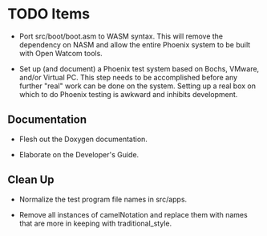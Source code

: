 
TODO Items
==========

+ Port src/boot/boot.asm to WASM syntax. This will remove the dependency on NASM and allow the
  entire Phoenix system to be built with Open Watcom tools.

+ Set up (and document) a Phoenix test system based on Bochs, VMware, and/or Virtual PC. This
  step needs to be accomplished before any further "real" work can be done on the system.
  Setting up a real box on which to do Phoenix testing is awkward and inhibits development.

Documentation
-------------

+ Flesh out the Doxygen documentation.

+ Elaborate on the Developer's Guide.


Clean Up
--------

+ Normalize the test program file names in src/apps.

+ Remove all instances of camelNotation and replace them with names that are more in keeping
  with traditional_style.
